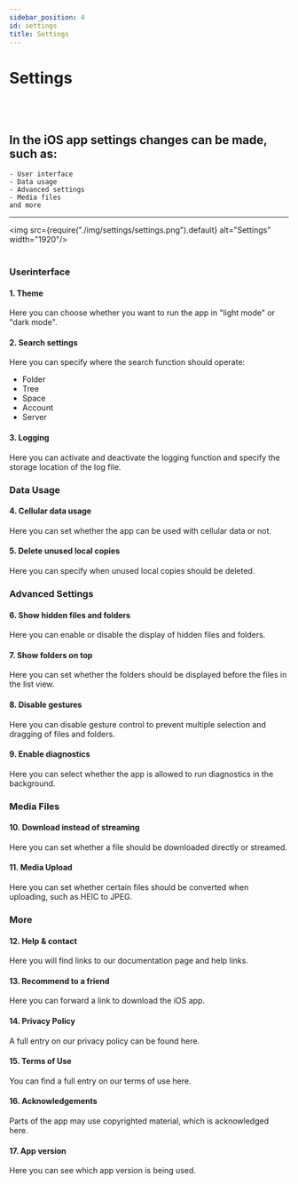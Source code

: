 ```yaml
---
sidebar_position: 4
id: settings
title: Settings
---
```


# Settings
<br/><br/>

## In the iOS app settings changes can be made, such as:
    - User interface
    - Data usage
    - Advanced settings
    - Media files
    and more

---

<img src={require("./img/settings/settings.png").default} alt="Settings" width="1920"/>
<br/><br/>

### Userinterface

#### 1. Theme
Here you can choose whether you want to run the app in "light mode" or "dark mode".

#### 2. Search settings
Here you can specify where the search function should operate:
- Folder
- Tree
- Space
- Account
- Server

#### 3. Logging
Here you can activate and deactivate the logging function and specify the storage location of the log file.

### Data Usage

#### 4. Cellular data usage
Here you can set whether the app can be used with cellular data or not.

#### 5. Delete unused local copies
Here you can specify when unused local copies should be deleted.

### Advanced Settings

#### 6. Show hidden files and folders
Here you can enable or disable the display of hidden files and folders.

#### 7. Show folders on top
Here you can set whether the folders should be displayed before the files in the list view.

#### 8. Disable gestures
Here you can disable gesture control to prevent multiple selection and dragging of files and folders.

#### 9. Enable diagnostics
Here you can select whether the app is allowed to run diagnostics in the background.

### Media Files

#### 10. Download instead of streaming
Here you can set whether a file should be downloaded directly or streamed.

#### 11. Media Upload
Here you can set whether certain files should be converted when uploading, such as HEIC to JPEG.

### More

#### 12. Help & contact
Here you will find links to our documentation page and help links.

#### 13. Recommend to a friend
Here you can forward a link to download the iOS app.

#### 14. Privacy Policy
A full entry on our privacy policy can be found here.

#### 15. Terms of Use
You can find a full entry on our terms of use here.

#### 16. Acknowledgements
Parts of the app may use copyrighted material, which is acknowledged here.

#### 17. App version
Here you can see which app version is being used.
